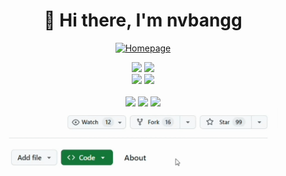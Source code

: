 <div align="center"> 
    
# 👋 Hi there, I'm nvbangg

[![Homepage](https://img.shields.io/badge/Homepage-github.com%2Fnvbangg-1f6feb?style=for-the-badge&logo=github)](https://github.com/nvbangg)

<img src="https://awesome-github-stats.azurewebsites.net/user-stats/nvbangg?cardType=level&theme=dracula&preferLogin=true&Border=transparent" height="170"> 
<img src="https://github-readme-stats.vercel.app/api/top-langs/?username=nvbangg&count_private=true&layout=compact&theme=dracula&hide_border=true&langs_count=10&border_radius=20" height="170">
<br>
<img src="https://github-readme-streak-stats.herokuapp.com/?user=nvbangg&theme=dracula&hide_border=true&border_radius=20&card_width=380" height="150">
<img src="https://github-profile-trophy.vercel.app/?username=nvbangg&theme=dracula&no-frame=true&column=3&row=2" height="150">

</div>

<br>

<div align="center">
    <a href="https://github.com/nvbangg"><img src="https://img.shields.io/github/followers/nvbangg?label=Follow%20my%20GitHub&logo=github"></a>
    <a href="https://github.com/nvbangg"><img src="https://img.shields.io/github/stars/nvbangg?label=Stars&logo=github"></a>
    <img src="https://api.visitorbadge.io/api/visitors?path=https%3A%2F%2Fgithub.com%2Fnvbangg&countColor=blue&textColor=000000" height="20">
    <br>
    <img src="https://raw.githubusercontent.com/nvbangg/nvbangg/main/data/star_follow.gif" height="100">
</div>
